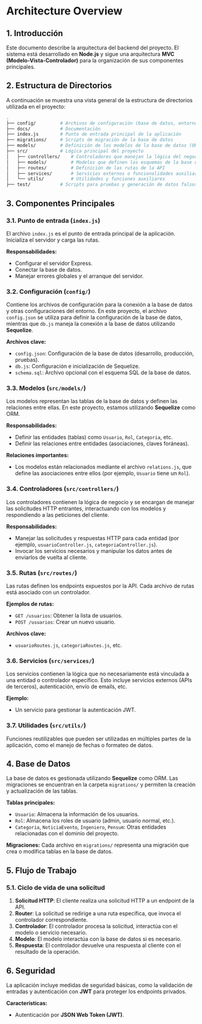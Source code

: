 
# Architecture Overview

## 1. Introducción

Este documento describe la arquitectura del backend del proyecto. El sistema está desarrollado en **Node.js** y sigue una arquitectura **MVC (Modelo-Vista-Controlador)** para la organización de sus componentes principales.

## 2. Estructura de Directorios

A continuación se muestra una vista general de la estructura de directorios utilizada en el proyecto:

```bash
.
├── config/         # Archivos de configuración (base de datos, entorno, etc.)
├── docs/           # Documentación
├── index.js        # Punto de entrada principal de la aplicación
├── migrations/     # Scripts de migración de la base de datos
├── models/         # Definición de los modelos de la base de datos (ORM)
├── src/            # Lógica principal del proyecto
│   ├── controllers/    # Controladores que manejan la lógica del negocio
│   ├── models/         # Modelos que definen los esquemas de la base de datos
│   ├── routes/         # Definición de las rutas de la API
│   ├── services/       # Servicios externos o funcionalidades auxiliares
│   └── utils/          # Utilidades y funciones auxiliares
├── test/           # Scripts para pruebas y generación de datos falsos
```

## 3. Componentes Principales

### 3.1. **Punto de entrada (`index.js`)**

El archivo `index.js` es el punto de entrada principal de la aplicación. Inicializa el servidor y carga las rutas.

**Responsabilidades:**
- Configurar el servidor Express.
- Conectar la base de datos.
- Manejar errores globales y el arranque del servidor.

### 3.2. **Configuración (`config/`)**

Contiene los archivos de configuración para la conexión a la base de datos y otras configuraciones del entorno. En este proyecto, el archivo `config.json` se utiliza para definir la configuración de la base de datos, mientras que `db.js` maneja la conexión a la base de datos utilizando **Sequelize**.

**Archivos clave:**
- `config.json`: Configuración de la base de datos (desarrollo, producción, pruebas).
- `db.js`: Configuración e inicialización de Sequelize.
- `schema.sql`: Archivo opcional con el esquema SQL de la base de datos.

### 3.3. **Modelos (`src/models/`)**

Los modelos representan las tablas de la base de datos y definen las relaciones entre ellas. En este proyecto, estamos utilizando **Sequelize** como ORM.

**Responsabilidades:**
- Definir las entidades (tablas) como `Usuario`, `Rol`, `Categoria`, etc.
- Definir las relaciones entre entidades (asociaciones, claves foráneas).

**Relaciones importantes:**
- Los modelos están relacionados mediante el archivo `relations.js`, que define las asociaciones entre ellos (por ejemplo, `Usuario` tiene un `Rol`).

### 3.4. **Controladores (`src/controllers/`)**

Los controladores contienen la lógica de negocio y se encargan de manejar las solicitudes HTTP entrantes, interactuando con los modelos y respondiendo a las peticiones del cliente.

**Responsabilidades:**
- Manejar las solicitudes y respuestas HTTP para cada entidad (por ejemplo, `usuarioController.js`, `categoriaController.js`).
- Invocar los servicios necesarios y manipular los datos antes de enviarlos de vuelta al cliente.

### 3.5. **Rutas (`src/routes/`)**

Las rutas definen los endpoints expuestos por la API. Cada archivo de rutas está asociado con un controlador.

**Ejemplos de rutas:**
- `GET /usuarios`: Obtener la lista de usuarios.
- `POST /usuarios`: Crear un nuevo usuario.

**Archivos clave:**
- `usuarioRoutes.js`, `categoriaRoutes.js`, etc.

### 3.6. **Servicios (`src/services/`)**

Los servicios contienen la lógica que no necesariamente está vinculada a una entidad o controlador específico. Esto incluye servicios externos (APIs de terceros), autenticación, envío de emails, etc.

**Ejemplo:**
- Un servicio para gestionar la autenticación JWT.

### 3.7. **Utilidades (`src/utils/`)**

Funciones reutilizables que pueden ser utilizadas en múltiples partes de la aplicación, como el manejo de fechas o formateo de datos.

## 4. Base de Datos

La base de datos es gestionada utilizando **Sequelize** como ORM. Las migraciones se encuentran en la carpeta `migrations/` y permiten la creación y actualización de las tablas.

**Tablas principales:**
- `Usuario`: Almacena la información de los usuarios.
- `Rol`: Almacena los roles de usuario (admin, usuario normal, etc.).
- `Categoria`, `NoticiaEvento`, `Ingeniero`, `Pensum`: Otras entidades relacionadas con el dominio del proyecto.

**Migraciones:**
Cada archivo en `migrations/` representa una migración que crea o modifica tablas en la base de datos.

## 5. Flujo de Trabajo

### 5.1. Ciclo de vida de una solicitud

1. **Solicitud HTTP**: El cliente realiza una solicitud HTTP a un endpoint de la API.
2. **Router**: La solicitud se redirige a una ruta específica, que invoca el controlador correspondiente.
3. **Controlador**: El controlador procesa la solicitud, interactúa con el modelo o servicio necesario.
4. **Modelo**: El modelo interactúa con la base de datos si es necesario.
5. **Respuesta**: El controlador devuelve una respuesta al cliente con el resultado de la operación.

## 6. Seguridad

La aplicación incluye medidas de seguridad básicas, como la validación de entradas y autenticación con **JWT** para proteger los endpoints privados.

**Características:**
- Autenticación por **JSON Web Token (JWT)**.
